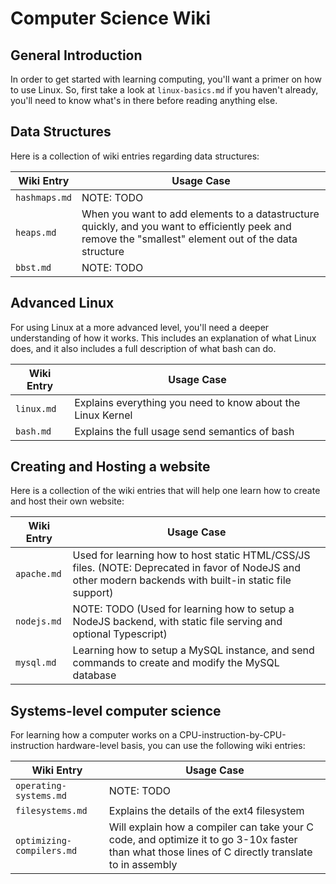 # Computer Science Wiki

## General Introduction

In order to get started with learning computing, you'll want a primer on how to use Linux. So, first take a look at `linux-basics.md` if you haven't already, you'll need to know what's in there before reading anything else.

## Data Structures

Here is a collection of wiki entries regarding data structures:

| Wiki Entry    | Usage Case    |
| ------------- | ------------- |
| `hashmaps.md`   | NOTE: TODO |
| `heaps.md`   | When you want to add elements to a datastructure quickly, and you want to efficiently peek and remove the "smallest" element out of the data structure |
| `bbst.md`   | NOTE: TODO |

## Advanced Linux

For using Linux at a more advanced level, you'll need a deeper understanding of how it works. This includes an explanation of what Linux does, and it also includes a full description of what bash can do.

| Wiki Entry    | Usage Case    |
| ------------- | ------------- |
| `linux.md`    | Explains everything you need to know about the Linux Kernel |
| `bash.md`     | Explains the full usage send semantics of bash |

## Creating and Hosting a website

Here is a collection of the wiki entries that will help one learn how to create and host their own website:

| Wiki Entry    | Usage Case    |
| ------------- | ------------- |
| `apache.md`   | Used for learning how to host static HTML/CSS/JS files. (NOTE: Deprecated in favor of NodeJS and other modern backends with built-in static file support) |
| `nodejs.md`    | NOTE: TODO (Used for learning how to setup a NodeJS backend, with static file serving and optional Typescript) |
| `mysql.md`    | Learning how to setup a MySQL instance, and send commands to create and modify the MySQL database  |

## Systems-level computer science

For learning how a computer works on a CPU-instruction-by-CPU-instruction hardware-level basis, you can use the following wiki entries:

| Wiki Entry    | Usage Case    |
| ------------- | ------------- |
| `operating-systems.md`   | NOTE: TODO |
| `filesystems.md`    | Explains the details of the ext4 filesystem |
| `optimizing-compilers.md`   | Will explain how a compiler can take your C code, and optimize it to go 3-10x faster than what those lines of C directly translate to in assembly |

